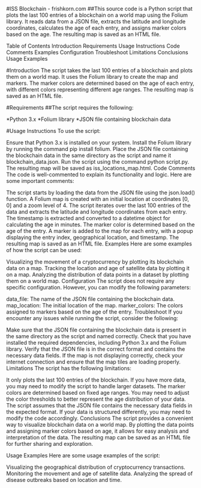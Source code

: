 #ISS Blockchain - frishkorn.com
##This source code is a Python script that plots the last 100 entries of a blockchain on a world map using the Folium library. It reads data from a JSON file, extracts the latitude and longitude coordinates, calculates the age of each entry, and assigns marker colors based on the age. The resulting map is saved as an HTML file.

Table of Contents
Introduction
Requirements
Usage Instructions
Code Comments
Examples
Configuration
Troubleshoot
Limitations
Conclusions
Usage Examples

#Introduction
The script takes the last 100 entries of a blockchain and plots them on a world map. It uses the Folium library to create the map and markers. The marker colors are determined based on the age of each entry, with different colors representing different age ranges. The resulting map is saved as an HTML file.

#Requirements
##The script requires the following:

*Python 3.x
*Folium library
*JSON file containing blockchain data

#Usage Instructions
To use the script:

Ensure that Python 3.x is installed on your system.
Install the Folium library by running the command pip install folium.
Place the JSON file containing the blockchain data in the same directory as the script and name it blockchain_data.json.
Run the script using the command python script.py.
The resulting map will be saved as iss_locations_map.html.
Code Comments
The code is well-commented to explain its functionality and logic. Here are some important comments:

The script starts by loading the data from the JSON file using the json.load() function.
A Folium map is created with an initial location at coordinates [0, 0] and a zoom level of 4.
The script iterates over the last 100 entries of the data and extracts the latitude and longitude coordinates from each entry.
The timestamp is extracted and converted to a datetime object for calculating the age in minutes.
The marker color is determined based on the age of the entry.
A marker is added to the map for each entry, with a popup displaying the entry index, geographical location, and timestamp.
The resulting map is saved as an HTML file.
Examples
Here are some examples of how the script can be used:

Visualizing the movement of a cryptocurrency by plotting its blockchain data on a map.
Tracking the location and age of satellite data by plotting it on a map.
Analyzing the distribution of data points in a dataset by plotting them on a world map.
Configuration
The script does not require any specific configuration. However, you can modify the following parameters:

data_file: The name of the JSON file containing the blockchain data.
map_location: The initial location of the map.
marker_colors: The colors assigned to markers based on the age of the entry.
Troubleshoot
If you encounter any issues while running the script, consider the following:

Make sure that the JSON file containing the blockchain data is present in the same directory as the script and named correctly.
Check that you have installed the required dependencies, including Python 3.x and the Folium library.
Verify that the JSON file is in the correct format and contains the necessary data fields.
If the map is not displaying correctly, check your internet connection and ensure that the map tiles are loading properly.
Limitations
The script has the following limitations:

It only plots the last 100 entries of the blockchain. If you have more data, you may need to modify the script to handle larger datasets.
The marker colors are determined based on fixed age ranges. You may need to adjust the color thresholds to better represent the age distribution of your data.
The script assumes that the JSON file contains the necessary data fields in the expected format. If your data is structured differently, you may need to modify the code accordingly.
Conclusions
The script provides a convenient way to visualize blockchain data on a world map. By plotting the data points and assigning marker colors based on age, it allows for easy analysis and interpretation of the data. The resulting map can be saved as an HTML file for further sharing and exploration.

Usage Examples
Here are some usage examples of the script:

Visualizing the geographical distribution of cryptocurrency transactions.
Monitoring the movement and age of satellite data.
Analyzing the spread of disease outbreaks based on location and time.
